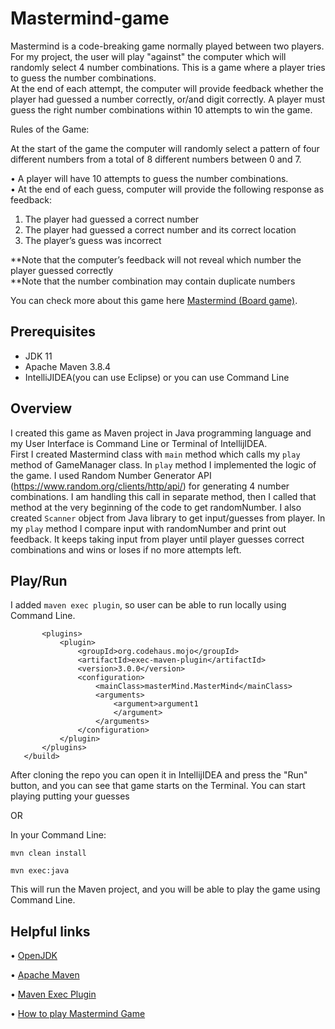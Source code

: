 # Mastermind-game

Mastermind is a code-breaking game normally played between two players. For my project, the user will play "against" the computer which will randomly select 4 number combinations.
This is a game where a player tries to guess the number combinations.\
At the end of each attempt, the computer will provide feedback whether the
player had guessed a number correctly, or/and digit correctly. A player must guess
the right number combinations within 10 attempts to win the game.

Rules of the Game:

At the start of the game the computer will randomly select a pattern of four different
numbers from a total of 8 different numbers between 0 and 7.

• A player will have 10 attempts to guess the number combinations.\
• At the end of each guess, computer will provide the following response
as feedback:
1. The player had guessed a correct number
2. The player had guessed a correct number and its correct location
3. The player’s guess was incorrect

**Note that the computer’s feedback will not reveal which number the player guessed
correctly\
**Note that the number combination may contain duplicate numbers

You can check more about this game here
[Mastermind (Board game)](https://en.wikipedia.org/wiki/Mastermind_(board_game)).

## Prerequisites

* JDK 11
* Apache Maven 3.8.4
* IntelliJIDEA(you can use Eclipse) or you can use Command Line

## Overview

I created this game as Maven project in Java programming language and my User Interface is Command Line or Terminal of IntellijIDEA.\
First I created Mastermind class with `main` method which calls my `play` method of GameManager class. In `play` method I implemented the logic of the game.
I used Random Number Generator API (https://www.random.org/clients/http/api/) for generating 4 number combinations.
I am handling this call in separate method, then I called that method at the very beginning of the code to get randomNumber. 
I also created `Scanner` object from Java library to get input/guesses from player. In my `play` method I compare input with randomNumber and print out feedback.
It keeps taking input from player until player guesses correct combinations and wins or loses if no more attempts left.

## Play/Run
 I added `maven exec plugin`, so user can be able to run locally using Command Line.

 ```<build>
        <plugins>
            <plugin>
                <groupId>org.codehaus.mojo</groupId>
                <artifactId>exec-maven-plugin</artifactId>
                <version>3.0.0</version>
                <configuration>
                    <mainClass>masterMind.MasterMind</mainClass>
                    <arguments>
                        <argument>argument1
                        </argument>
                    </arguments>
                </configuration>
            </plugin>
        </plugins>
    </build>
```
After cloning the repo you can open it in IntellijIDEA and press the "Run" button, and you can see that game starts on the Terminal.
You can start playing putting your guesses

OR

In your Command Line:

`mvn clean install`

`mvn exec:java`

This will run the Maven project, and you will be able to play the game using Command Line.

## Helpful links

• [OpenJDK](https://openjdk.java.net/)

• [Apache Maven](https://maven.apache.org/download.cgi)

• [Maven Exec Plugin](https://www.mojohaus.org/exec-maven-plugin/)


• [How to play Mastermind Game](https://www.youtube.com/watch?v=5jtcsBERDEQ)